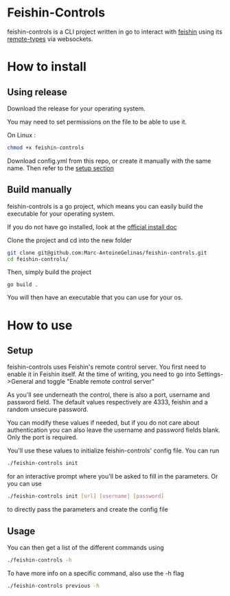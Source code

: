 # Feishin-Controls
feishin-controls is a CLI project written in go to interact with [feishin](https://github.com/jeffvli/feishin) using its [remote-types](https://github.com/jeffvli/feishin/blob/904f05ff61c5ce90e8edede1b39068d3fb6a3c83/src/shared/types/remote-types.ts) via websockets.

# How to install
## Using release
Download the release for your operating system.

You may need to set permissions on the file to be able to use it.

On Linux :
```bash
chmod +x feishin-controls
```

Download config.yml from this repo, or create it manually with the same name. Then refer to the [setup section](#setup)
## Build manually
feishin-controls is a go project, which means you can easily build the executable for your operating system.

If you do not have go installed, look at the [official install doc](https://go.dev/doc/install)

Clone the project and cd into the new folder
```bash
git clone git@github.com:Marc-AntoineGelinas/feishin-controls.git
cd feishin-controls/
```

Then, simply build the project
```
go build .
```

You will then have an executable that you can use for your os.

# How to use
## Setup
feishin-controls uses Feishin's remote control server. You first need to enable it in Feishin itself.
At the time of writing, you need to go into Settings->General and toggle "Enable remote control server"

As you'll see underneath the control, there is also a port, username and password field. The default values respectively are 4333, feishin and a random unsecure password.

You can modify these values if needed, but if you do not care about authentication you can also leave the username and password fields blank. Only the port is required.

You'll use these values to initialize feishin-controls' config file.
You can run
```bash
./feishin-controls init
```
for an interactive prompt where you'll be asked to fill in the parameters.
Or you can use
```bash
./feishin-controls init [url] [username] [password]
```
to directly pass the parameters and create the config file
## Usage
You can then get a list of the different commands using
```bash
./feishin-controls -h
```

To have more info on a specific command, also use the -h flag

```bash
./feishin-controls previous -h
```
